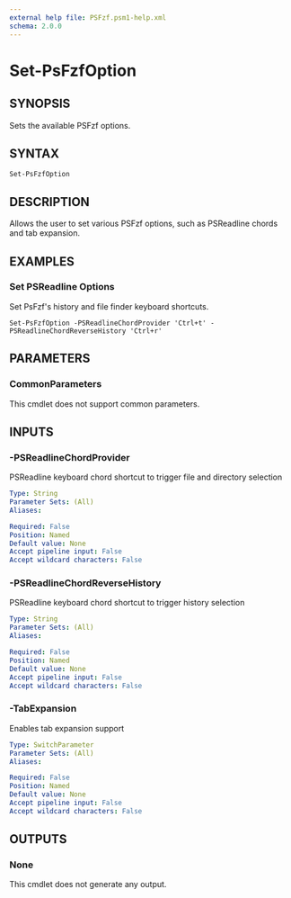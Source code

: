 ```yaml
---
external help file: PSFzf.psm1-help.xml
schema: 2.0.0
---
```


# Set-PsFzfOption
## SYNOPSIS
Sets the available PSFzf options.
## SYNTAX

```
Set-PsFzfOption
```

## DESCRIPTION
Allows the user to set various PSFzf options, such as PSReadline chords and tab expansion.
## EXAMPLES

### Set PSReadline Options
	
Set PsFzf's history and file finder keyboard shortcuts.


```
Set-PsFzfOption -PSReadlineChordProvider 'Ctrl+t' -PSReadlineChordReverseHistory 'Ctrl+r'
```

## PARAMETERS

### CommonParameters
This cmdlet does not support common parameters.
## INPUTS

### -PSReadlineChordProvider
PSReadline keyboard chord shortcut to trigger file and directory selection

```yaml
Type: String
Parameter Sets: (All)
Aliases: 

Required: False
Position: Named
Default value: None
Accept pipeline input: False
Accept wildcard characters: False
```
### -PSReadlineChordReverseHistory
PSReadline keyboard chord shortcut to trigger history selection

```yaml
Type: String
Parameter Sets: (All)
Aliases: 

Required: False
Position: Named
Default value: None
Accept pipeline input: False
Accept wildcard characters: False
```
### -TabExpansion
Enables tab expansion support

```yaml
Type: SwitchParameter
Parameter Sets: (All)
Aliases: 

Required: False
Position: Named
Default value: None
Accept pipeline input: False
Accept wildcard characters: False
```

## OUTPUTS

### None
This cmdlet does not generate any output.
